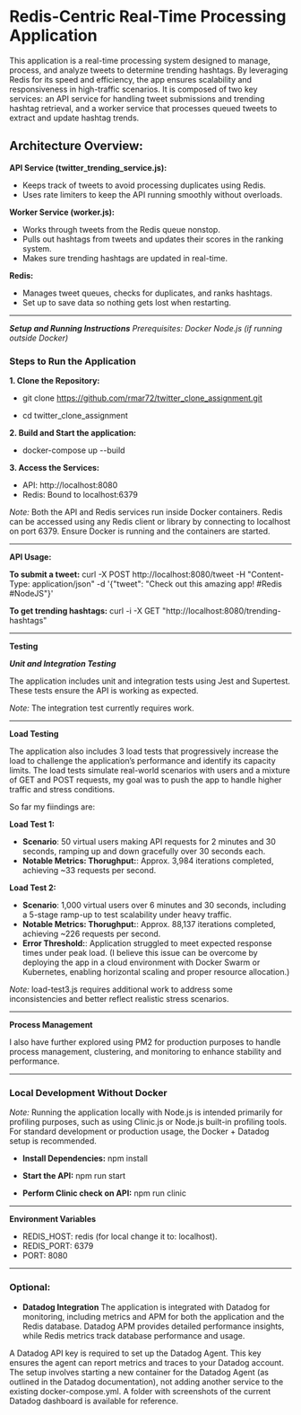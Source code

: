 # **Redis-Centric Real-Time Processing Application**

This application is a real-time processing system designed to manage, process, and analyze tweets to determine trending hashtags. By leveraging Redis for its speed and efficiency, the app ensures scalability and responsiveness in high-traffic scenarios. It is composed of two key services: an API service for handling tweet submissions and trending hashtag retrieval, and a worker service that processes queued tweets to extract and update hashtag trends.

## **Architecture Overview:**
**API Service (twitter_trending_service.js):**
- Keeps track of tweets to avoid processing duplicates using Redis.
- Uses rate limiters to keep the API running smoothly without overloads.

**Worker Service (worker.js):**
- Works through tweets from the Redis queue nonstop.
- Pulls out hashtags from tweets and updates their scores in the ranking system.
- Makes sure trending hashtags are updated in real-time.

**Redis:**
- Manages tweet queues, checks for duplicates, and ranks hashtags.
- Set up to save data so nothing gets lost when restarting.

----------------------------------------------------------------------------------------------------------------------------------------------------------

_**Setup and Running Instructions**
Prerequisites:
Docker
Node.js (if running outside Docker)_

### **Steps to Run the Application**

**1. Clone the Repository:**

- git clone https://github.com/rmar72/twitter_clone_assignment.git

- cd twitter_clone_assignment

**2. Build and Start the application:**
- docker-compose up --build

**3. Access the Services:**
- API: http://localhost:8080
- Redis: Bound to localhost:6379
  
_Note:_ Both the API and Redis services run inside Docker containers. Redis can be accessed using any Redis client or library by connecting to localhost on port 6379. Ensure Docker is running and the containers are started.

----------------------------------------------------------------------------------------------------------------------------------------------------------

**API Usage:**

**To submit a tweet:**
curl -X POST http://localhost:8080/tweet -H "Content-Type: application/json" -d '{"tweet": "Check out this amazing app! #Redis #NodeJS"}'

**To get trending hashtags:**
curl -i -X GET "http://localhost:8080/trending-hashtags"

----------------------------------------------------------------------------------------------------------------------------------------------------------
**Testing**

_**Unit and Integration Testing**_

The application includes unit and integration tests using Jest and Supertest. These tests ensure the API is working as expected.

_Note:_ The integration test currently requires work.

----------------------------------------------------------------------------------------------------------------------------------------------------------
**Load Testing**

The application also includes 3 load tests that progressively increase the load to challenge the application’s performance and identify its capacity limits. The load tests simulate real-world scenarios with users and a mixture of GET and POST requests, my goal was to push the app to handle higher traffic and stress conditions.

So far my fiindings are:

**Load Test 1:**
- **Scenario**: 50 virtual users making API requests for 2 minutes and 30 seconds, ramping up and down gracefully over 30 seconds each.
- **Notable Metrics: Thorughput:**: Approx. 3,984 iterations completed, achieving ~33 requests per second.

**Load Test 2:**
- **Scenario**: 1,000 virtual users over 6 minutes and 30 seconds, including a 5-stage ramp-up to test scalability under heavy traffic.
- **Notable Metrics: Thorughput:**: Approx. 88,137 iterations completed, achieving ~226 requests per second.
- **Error Threshold:**: Application struggled to meet expected response times under peak load. (I believe this issue can be overcome by deploying the app in a cloud environment with Docker Swarm or Kubernetes, enabling horizontal scaling and proper resource allocation.)


_Note:_ load-test3.js requires additional work to address some inconsistencies and better reflect realistic stress scenarios.

---------------------------------------------------------------------------------------------------------------------------------------------------------
**Process Management**

I also have further explored using PM2 for production purposes to handle process management, clustering, and monitoring to enhance stability and performance.

----------------------------------------------------------------------------------------------------------------------------------------------------------
### **Local Development Without Docker**

_Note:_ Running the application locally with Node.js is intended primarily for profiling purposes, such as using Clinic.js or Node.js built-in profiling tools. For standard development or production usage, the Docker + Datadog setup is recommended.

- **Install Dependencies:**
npm install

- **Start the API:**
npm run start

- **Perform Clinic check on API:**
npm run clinic 


----------------------------------------------------------------------------------------------------------------------------------------------------------

**Environment Variables**
- REDIS_HOST: redis (for local change it to: localhost).
- REDIS_PORT: 6379
- PORT: 8080

----------------------------------------------------------------------------------------------------------------------------------------------------------
### **Optional:** 
- **Datadog Integration**
The application is integrated with Datadog for monitoring, including metrics and APM for both the application and the Redis database. Datadog APM provides detailed performance insights, while Redis metrics track database performance and usage.

A Datadog API key is required to set up the Datadog Agent. This key ensures the agent can report metrics and traces to your Datadog account.
The setup involves starting a new container for the Datadog Agent (as outlined in the Datadog documentation), not adding another service to the existing docker-compose.yml.
A folder with screenshots of the current Datadog dashboard is available for reference.

